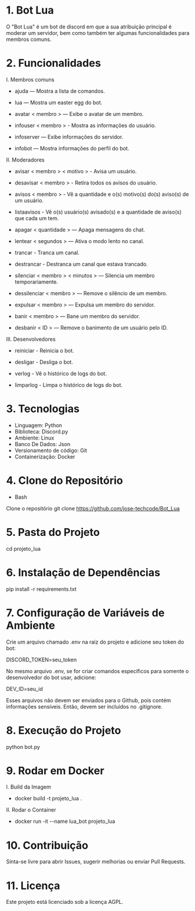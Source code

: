 # 1. Bot Lua

O "Bot Lua" é um bot de discord em que a sua atribuição principal é moderar um servidor, bem como também ter algumas funcionalidades para membros comuns.

# 2. Funcionalidades

I. Membros comuns

- ajuda — Mostra a lista de comandos.

- lua — Mostra um easter egg do bot.

- avatar < membro > — Exibe o avatar de um membro.

- infouser < membro > - Mostra as informações do usuário.

- infoserver — Exibe informações do servidor.

- infobot — Mostra informações do perfil do bot.

II. Moderadores

- avisar < membro > < motivo > - Avisa um usuário.

- desavisar < membro > - Retira todos os avisos do usuário.

- avisos < membro > - Vê a quantidade e o(s) motivo(s) do(s) aviso(s) de um usuário.

- listaavisos - Vê o(s) usuário(s) avisado(s) e a quantidade de aviso(s) que cada um tem.

- apagar < quantidade > — Apaga mensagens do chat.

- lentear < segundos > — Ativa o modo lento no canal.

- trancar - Tranca um canal.

- destrancar - Destranca um canal que estava trancado.

- silenciar < membro > < minutos > — Silencia um membro temporariamente.

- dessilenciar < membro > — Remove o silêncio de um membro.

- expulsar < membro > — Expulsa um membro do servidor.

- banir < membro > — Bane um membro do servidor.

- desbanir < ID > — Remove o banimento de um usuário pelo ID.

III. Desenvolvedores

- reiniciar - Reinicia o bot.

- desligar - Desliga o bot.

- verlog - Vê o histórico de logs do bot.

- limparlog - Limpa o histórico de logs do bot.

# 3. Tecnologias

- Linguagem: Python
- Biblioteca: Discord.py
- Ambiente: Linux
- Banco De Dados: Json
- Versionamento de código: Git
- Containerização: Docker

# 4. Clone do Repositório

- Bash

Clone o repositório
git clone https://github.com/jose-techcode/Bot_Lua

# 5. Pasta do Projeto

cd projeto_lua

# 6. Instalação de Dependências

pip install -r requirements.txt

# 7. Configuração de Variáveis de Ambiente

Crie um arquivo chamado .env na raiz do projeto e adicione seu token do bot:

DISCORD_TOKEN=seu_token

No mesmo arquivo .env, se for criar comandos específicos para somente o desenvolvedor do bot usar, adicione:

DEV_ID=seu_id

Esses arquivos não devem ser enviados para o Github, pois contém informações sensíveis. Então, devem ser incluídos no .gitignore.

# 8. Execução do Projeto

python bot.py

# 9. Rodar em Docker

I. Build da Imagem
- docker build -t projeto_lua .

II. Rodar o Container
- docker run -it --name lua_bot projeto_lua

# 10. Contribuição

Sinta-se livre para abrir Issues, sugerir melhorias ou enviar Pull Requests.

# 11. Licença

Este projeto está licenciado sob a licença AGPL.
